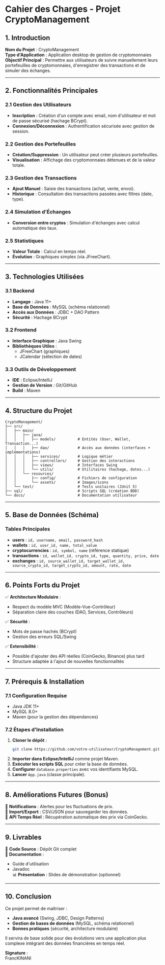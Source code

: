 # **Cahier des Charges - Projet CryptoManagement**  

## **1. Introduction**  
**Nom du Projet** : CryptoManagement  
**Type d'Application** : Application desktop de gestion de cryptomonnaies  
**Objectif Principal** : Permettre aux utilisateurs de suivre manuellement leurs portefeuilles de cryptomonnaies, d'enregistrer des transactions et de simuler des échanges.  

---

## **2. Fonctionnalités Principales**  

### **2.1 Gestion des Utilisateurs**  
- **Inscription** : Création d'un compte avec email, nom d'utilisateur et mot de passe sécurisé (hachage BCrypt).  
- **Connexion/Déconnexion** : Authentification sécurisée avec gestion de session.  

### **2.2 Gestion des Portefeuilles**  
- **Création/Suppression** : Un utilisateur peut créer plusieurs portefeuilles.  
- **Visualisation** : Affichage des cryptomonnaies détenues et de la valeur totale.  

### **2.3 Gestion des Transactions**  
- **Ajout Manuel** : Saisie des transactions (achat, vente, envoi).  
- **Historique** : Consultation des transactions passées avec filtres (date, type).  

### **2.4 Simulation d'Échanges**  
- **Conversion entre cryptos** : Simulation d'échanges avec calcul automatique des taux.  

### **2.5 Statistiques**  
- **Valeur Totale** : Calcul en temps réel.  
- **Évolution** : Graphiques simples (via JFreeChart).  

---

## **3. Technologies Utilisées**  

### **3.1 Backend**  
- **Langage** : Java 11+  
- **Base de Données** : MySQL (schéma relationnel)  
- **Accès aux Données** : JDBC + DAO Pattern  
- **Sécurité** : Hachage BCrypt  

### **3.2 Frontend**  
- **Interface Graphique** : Java Swing  
- **Bibliothèques Utiles** :  
  - JFreeChart (graphiques)  
  - JCalendar (sélection de dates)  

### **3.3 Outils de Développement**  
- **IDE** : Eclipse/IntelliJ  
- **Gestion de Version** : Git/GitHub  
- **Build** : Maven  

---

## **4. Structure du Projet**  

```
CryptoManagement/
├── src/
│   ├── main/
│   │   ├── java/
│   │   │   ├── models/          # Entités (User, Wallet, Transaction...)
│   │   │   ├── dao/             # Accès aux données (interfaces + implémentations)
│   │   │   ├── services/        # Logique métier
│   │   │   ├── controllers/     # Gestion des interactions
│   │   │   ├── views/           # Interfaces Swing
│   │   │   └── utils/           # Utilitaires (hachage, dates...)
│   │   └── resources/
│   │       ├── config/          # Fichiers de configuration
│   │       └── assets/          # Images/icons
│   └── test/                    # Tests unitaires (JUnit 5)
├── sql/                         # Scripts SQL (création BDD)
└── docs/                        # Documentation utilisateur
```

---

## **5. Base de Données (Schéma)**  

### **Tables Principales**  
- **users** : `id, username, email, password_hash`  
- **wallets** : `id, user_id, name, total_value`  
- **cryptocurrencies** : `id, symbol, name` (référence statique)  
- **transactions** : `id, wallet_id, crypto_id, type, quantity, price, date`  
- **exchanges** : `id, source_wallet_id, target_wallet_id, source_crypto_id, target_crypto_id, amount, rate, date`  

---

## **6. Points Forts du Projet**  

✅ **Architecture Modulaire** :  
- Respect du modèle MVC (Modèle-Vue-Contrôleur)  
- Séparation claire des couches (DAO, Services, Contrôleurs)  

✅ **Sécurité** :  
- Mots de passe hachés (BCrypt)  
- Gestion des erreurs SQL/Swing  

✅ **Extensibilité** :  
- Possible d'ajouter des API réelles (CoinGecko, Binance) plus tard  
- Structure adaptée à l'ajout de nouvelles fonctionnalités  

---

## **7. Prérequis & Installation**  

### **7.1 Configuration Requise**  
- Java JDK 11+  
- MySQL 8.0+  
- Maven (pour la gestion des dépendances)  

### **7.2 Étapes d'Installation**  
1. **Cloner le dépôt** :  
   ```bash
   git clone https://github.com/votre-utilisateur/CryptoManagement.git
   ```
2. **Importer dans Eclipse/IntelliJ** comme projet Maven.  
3. **Exécuter les scripts SQL** pour créer la base de données.  
4. **Configurer** `database.properties` avec vos identifiants MySQL.  
5. **Lancer** `App.java` (classe principale).  

---

## **8. Améliorations Futures (Bonus)**  

🔹 **Notifications** : Alertes pour les fluctuations de prix.  
🔹 **Import/Export** : CSV/JSON pour sauvegarder les données.  
🔹 **API Temps Réel** : Récupération automatique des prix via CoinGecko.  

---

## **9. Livrables**  

📁 **Code Source** : Dépôt Git complet  
📄 **Documentation** :  
   - Guide d'utilisation  
   - Javadoc  
📊 **Présentation** : Slides de démonstration (optionnel)  

---

## **10. Conclusion**  
Ce projet permet de maîtriser :  
- **Java avancé** (Swing, JDBC, Design Patterns)  
- **Gestion de bases de données** (MySQL, schéma relationnel)  
- **Bonnes pratiques** (sécurité, architecture modulaire)  

Il servira de base solide pour des évolutions vers une application plus complexe intégrant des données financières en temps réel.  

**Signature** :  
FrancKINANI
